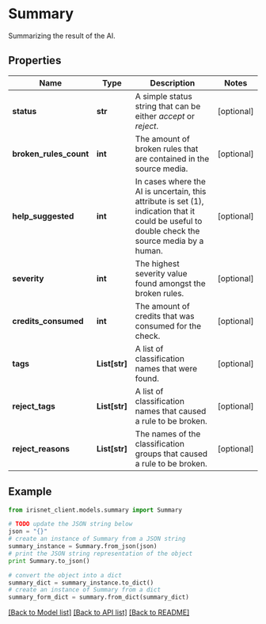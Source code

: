 # Summary

Summarizing the result of the AI.

## Properties
Name | Type | Description | Notes
------------ | ------------- | ------------- | -------------
**status** | **str** | A simple status string that can be either _accept_ or _reject_. | [optional] 
**broken_rules_count** | **int** | The amount of broken rules that are contained in the source media. | [optional] 
**help_suggested** | **int** | In cases where the AI is uncertain, this attribute is set (1), indication that it could be useful to double check the source media by a human. | [optional] 
**severity** | **int** | The highest severity value found amongst the broken rules. | [optional] 
**credits_consumed** | **int** | The amount of credits that was consumed for the check. | [optional] 
**tags** | **List[str]** | A list of classification names that were found. | [optional] 
**reject_tags** | **List[str]** | A list of classification names that caused a rule to be broken. | [optional] 
**reject_reasons** | **List[str]** | The names of the classification groups that caused a rule to be broken. | [optional] 

## Example

```python
from irisnet_client.models.summary import Summary

# TODO update the JSON string below
json = "{}"
# create an instance of Summary from a JSON string
summary_instance = Summary.from_json(json)
# print the JSON string representation of the object
print Summary.to_json()

# convert the object into a dict
summary_dict = summary_instance.to_dict()
# create an instance of Summary from a dict
summary_form_dict = summary.from_dict(summary_dict)
```
[[Back to Model list]](../README.md#documentation-for-models) [[Back to API list]](../README.md#documentation-for-api-endpoints) [[Back to README]](../README.md)


